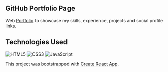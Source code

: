## GitHub Portfolio Page

Web [Portfolio](https://navchandar.github.io) to showcase my skills, experience, projects and social profile links.


## Technologies Used

 <img alt="HTML5" src="https://img.shields.io/badge/html5-%23E34F26.svg?style=for-the-badge&logo=html5&logoColor=white"/>  <img alt="CSS3" src="https://img.shields.io/badge/css3-%231572B6.svg?style=for-the-badge&logo=css3&logoColor=white"/>  <img alt="JavaScript" src="https://img.shields.io/badge/javascript-%23323330.svg?style=for-the-badge&logo=javascript&logoColor=%23F7DF1E"/>
 
 This project was bootstrapped with [Create React App](https://github.com/facebook/create-react-app).

